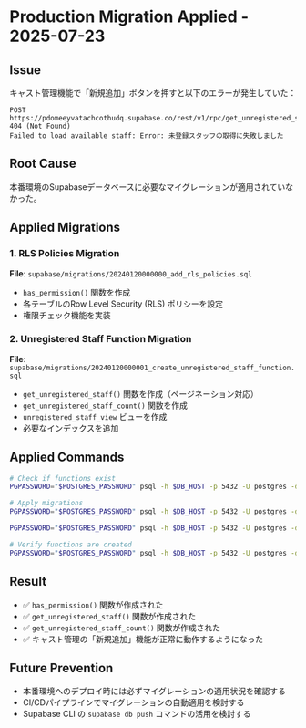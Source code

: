 # Production Migration Applied - 2025-07-23

## Issue
キャスト管理機能で「新規追加」ボタンを押すと以下のエラーが発生していた：

```
POST https://pdomeeyvatachcothudq.supabase.co/rest/v1/rpc/get_unregistered_staff 404 (Not Found)
Failed to load available staff: Error: 未登録スタッフの取得に失敗しました
```

## Root Cause
本番環境のSupabaseデータベースに必要なマイグレーションが適用されていなかった。

## Applied Migrations

### 1. RLS Policies Migration
**File**: `supabase/migrations/20240120000000_add_rls_policies.sql`
- `has_permission()` 関数を作成
- 各テーブルのRow Level Security (RLS) ポリシーを設定
- 権限チェック機能を実装

### 2. Unregistered Staff Function Migration  
**File**: `supabase/migrations/20240120000001_create_unregistered_staff_function.sql`
- `get_unregistered_staff()` 関数を作成（ページネーション対応）
- `get_unregistered_staff_count()` 関数を作成
- `unregistered_staff_view` ビューを作成
- 必要なインデックスを追加

## Applied Commands

```bash
# Check if functions exist
PGPASSWORD="$POSTGRES_PASSWORD" psql -h $DB_HOST -p 5432 -U postgres -d postgres -c "SELECT proname FROM pg_proc WHERE proname = 'get_unregistered_staff';"

# Apply migrations
PGPASSWORD="$POSTGRES_PASSWORD" psql -h $DB_HOST -p 5432 -U postgres -d postgres -f supabase/migrations/20240120000000_add_rls_policies.sql

PGPASSWORD="$POSTGRES_PASSWORD" psql -h $DB_HOST -p 5432 -U postgres -d postgres -f supabase/migrations/20240120000001_create_unregistered_staff_function.sql

# Verify functions are created
PGPASSWORD="$POSTGRES_PASSWORD" psql -h $DB_HOST -p 5432 -U postgres -d postgres -c "SELECT proname FROM pg_proc WHERE proname LIKE '%unregistered_staff%';"
```

## Result
- ✅ `has_permission()` 関数が作成された
- ✅ `get_unregistered_staff()` 関数が作成された  
- ✅ `get_unregistered_staff_count()` 関数が作成された
- ✅ キャスト管理の「新規追加」機能が正常に動作するようになった

## Future Prevention
- 本番環境へのデプロイ時には必ずマイグレーションの適用状況を確認する
- CI/CDパイプラインでマイグレーションの自動適用を検討する
- Supabase CLI の `supabase db push` コマンドの活用を検討する